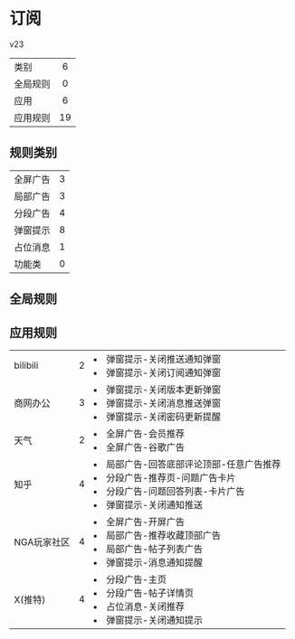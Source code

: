 # 订阅

v23

|||
| - |:-:|
|类别|6|
|全局规则|0|
|应用|6|
|应用规则|19|

## 规则类别

|||
| - |:-:|
|全屏广告|3|
|局部广告|3|
|分段广告|4|
|弹窗提示|8|
|占位消息|1|
|功能类|0|

## 全局规则



## 应用规则

||||
| - |:-:|-|
|bilibili|2|<li>弹窗提示-关闭推送通知弹窗<li>弹窗提示-关闭订阅通知弹窗|
|商网办公|3|<li>弹窗提示-关闭版本更新弹窗<li>弹窗提示-关闭消息推送弹窗<li>弹窗提示-关闭密码更新提醒|
|天气|2|<li>全屏广告-会员推荐<li>全屏广告-谷歌广告|
|知乎|4|<li>局部广告-回答底部评论顶部-任意广告推荐<li>分段广告-推荐页-问题广告卡片<li>分段广告-问题回答列表-卡片广告<li>弹窗提示-关闭通知推送|
|NGA玩家社区|4|<li>全屏广告-开屏广告<li>局部广告-推荐收藏顶部广告<li>局部广告-帖子列表广告<li>弹窗提示-消息通知提醒|
|X(推特)|4|<li>分段广告-主页<li>分段广告-帖子详情页<li>占位消息-关闭推荐<li>弹窗提示-关闭通知提示|
